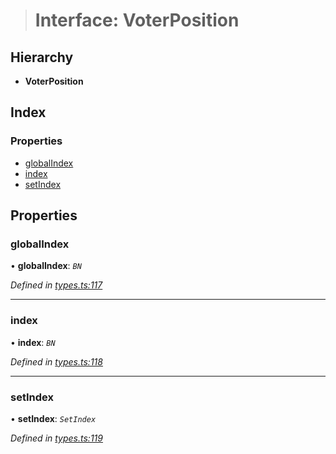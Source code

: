 > # Interface: VoterPosition

## Hierarchy

* **VoterPosition**

## Index

### Properties

* [globalIndex](_types_.voterposition.md#globalindex)
* [index](_types_.voterposition.md#index)
* [setIndex](_types_.voterposition.md#setindex)

## Properties

###  globalIndex

• **globalIndex**: *`BN`*

*Defined in [types.ts:117](https://github.com/polkadot-js/api/blob/71d4a7e/packages/api-derive/src/types.ts#L117)*

___

###  index

• **index**: *`BN`*

*Defined in [types.ts:118](https://github.com/polkadot-js/api/blob/71d4a7e/packages/api-derive/src/types.ts#L118)*

___

###  setIndex

• **setIndex**: *`SetIndex`*

*Defined in [types.ts:119](https://github.com/polkadot-js/api/blob/71d4a7e/packages/api-derive/src/types.ts#L119)*
